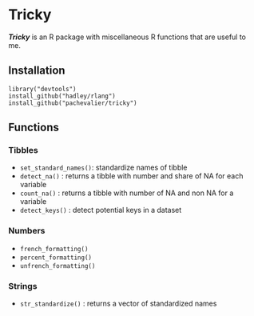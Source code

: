 
# Tricky

***Tricky*** is an R package with miscellaneous R functions that are useful to me.

## Installation

    library("devtools")
    install_github("hadley/rlang")
    install_github("pachevalier/tricky")

## Functions

### Tibbles

* `set_standard_names()`: standardize names of tibble
* `detect_na()` : returns a tibble with number and share of NA for each variable
* `count_na()` : returns a tibble with number of NA and non NA for a variable
* `detect_keys()` : detect potential keys in a dataset

### Numbers

* `french_formatting()`
* `percent_formatting()`
* `unfrench_formatting()`

### Strings

* `str_standardize()` : returns a vector of standardized names

